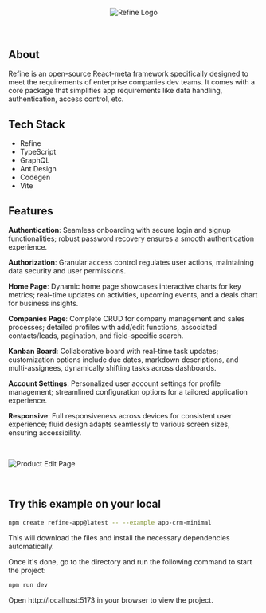 <div align="center" style="margin: 30px;">
<img src="https://refine.ams3.cdn.digitaloceanspaces.com/example-readmes/CRM-Minimal/minimal-crm-cover.png" alt="Refine Logo"  />
<br />
<br />
<br />

</div>

## About

Refine is an open-source React-meta framework specifically designed to meet the requirements of enterprise companies dev teams. It comes with a core package that simplifies app requirements like data handling, authentication, access control, etc.

## Tech Stack

- Refine
- TypeScript
- GraphQL
- Ant Design
- Codegen
- Vite

## Features

**Authentication**: Seamless onboarding with secure login and signup functionalities; robust password recovery ensures a smooth authentication experience.

**Authorization**: Granular access control regulates user actions, maintaining data security and user permissions.

**Home Page**: Dynamic home page showcases interactive charts for key metrics; real-time updates on activities, upcoming events, and a deals chart for business insights.

**Companies Page**: Complete CRUD for company management and sales processes; detailed profiles with add/edit functions, associated contacts/leads, pagination, and field-specific search.

**Kanban Board**: Collaborative board with real-time task updates; customization options include due dates, markdown descriptions, and multi-assignees, dynamically shifting tasks across dashboards.

**Account Settings**: Personalized user account settings for profile management; streamlined configuration options for a tailored application experience.

**Responsive**: Full responsiveness across devices for consistent user experience; fluid design adapts seamlessly to various screen sizes, ensuring accessibility.

<br>

![Product Edit Page](https://refine.ams3.cdn.digitaloceanspaces.com/example-readmes/CRM-Minimal/crm-demo.gif "Demo GIF")

<br>

## Try this example on your local

```bash
npm create refine-app@latest -- --example app-crm-minimal
```

This will download the files and install the necessary dependencies automatically.

Once it's done, go to the directory and run the following command to start the project:

```bash
npm run dev
```

Open http://localhost:5173 in your browser to view the project.

